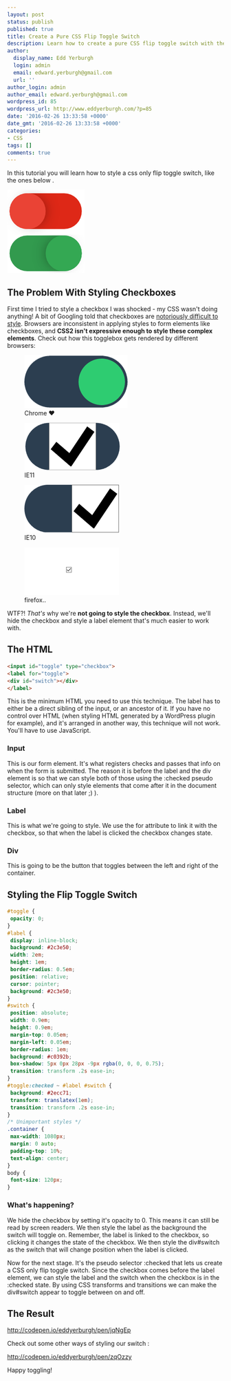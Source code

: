 ```yaml
---
layout: post
status: publish
published: true
title: Create a Pure CSS Flip Toggle Switch
description: Learn how to create a pure CSS flip toggle switch with the label trick. Just hide the input, and style the checkbox using the CSS3 :checked selector.
author:
  display_name: Edd Yerburgh
  login: admin
  email: edward.yerburgh@gmail.com
  url: ''
author_login: admin
author_email: edward.yerburgh@gmail.com
wordpress_id: 85
wordpress_url: http://www.eddyerburgh.com/?p=85
date: '2016-02-26 13:33:58 +0000'
date_gmt: '2016-02-26 13:33:58 +0000'
categories:
- CSS
tags: []
comments: true
---
```


In this tutorial you will learn how to style a css only flip toggle switch, like the ones below .

<img class="wp-image-87 size-full aligncenter" src="/assets/2016/02/toggle-buttons-min-1.png" alt="CSS Only Flip Toggle Switch" width="180" height="193" />

## The Problem With Styling Checkboxes

First time I tried to style a checkbox I was shocked - my CSS wasn't doing anything! A bit of Googling told that checkboxes are <a rel="noopener" href="http://stackoverflow.com/questions/4148499/how-to-style-checkbox-using-css">notoriously difficult to style</a>. Browsers are inconsistent in applying styles to form elements like checkboxes, and **CSS2 isn't expressive enough to style these complex elements**. Check out how this togglebox gets rendered by different browsers:

<figure><a rel="noopener" href="/assets/2016/02/toggleswitch-chrome-1.png" rel="attachment wp-att-102"><img class="wp-image-106 size-full" src="/assets/2016/02/toggleswitch-chrome-1.png" alt="Styled checkbox in chrome" width="240" height="123" /></a> <figcaption>Chrome ❤</figcaption></figure>
<figure><a rel="noopener" href="/assets/2016/02/toggleswitch-ie11.png" rel="attachment wp-att-105"><img class="wp-image-105 size-full" src="/assets/2016/02/toggleswitch-ie11.png" alt="Styled checkbox in ie11" width="222" height="110" /></a> <figcaption>IE11</figcaption></figure>
<figure><a rel="noopener" href="/assets/2016/02/toggleswitch-ie10.png" rel="attachment wp-att-104"><img class="size-full wp-image-104" src="/assets/2016/02/toggleswitch-ie10.png" alt="Styled checkbox in ie10" width="220" height="111" /></a> <figcaption>IE10</figcaption></figure>
<figure><a rel="noopener" href="/assets/2016/02/toggleswitch-firefox.png" rel="attachment wp-att-103"><img class="size-full wp-image-103" src="/assets/2016/02/toggleswitch-firefox.png" alt="Styled checkbox in firefox 43.04" width="220" height="111" /></a> <figcaption>firefox..</figcaption></figure>

WTF?! *That's* why we're **not going to style the checkbox**. Instead, we'll hide the checkbox and style a label element that's much easier to work with.

## The HTML

```html
<input id="toggle" type="checkbox">
<label for="toggle">
<div id="switch"></div>
</label>
```

This is the minimum HTML you need to use this technique. The label has to either be a direct sibling of the input, or an ancestor of it. If you have no control over HTML (when styling HTML generated by a WordPress plugin for example), and it's arranged in another way, this technique will not work. You'll have to use JavaScript.

### Input

This is our form element. It's what registers checks and passes that info on when the form is submitted. The reason it is before the label and the div element is so that we can style both of those using the :checked pseudo selector, which can only style elements that come after it in the document structure (more on that later ;) ).

### Label

This is what we're going to style. We use the for attribute to link it with the checkbox, so that when the label is clicked the checkbox changes state.

### Div

This is going to be the button that toggles between the left and right of the container.

## Styling the Flip Toggle Switch

```css
#toggle {
 opacity: 0;
}
#label {
 display: inline-block;
 background: #2c3e50;
 width: 2em;
 height: 1em;
 border-radius: 0.5em;
 position: relative;
 cursor: pointer;
 background: #2c3e50;
}
#switch {
 position: absolute;
 width: 0.9em;
 height: 0.9em;
 margin-top: 0.05em;
 margin-left: 0.05em;
 border-radius: 1em;
 background: #c0392b;
 box-shadow: 5px 0px 28px -9px rgba(0, 0, 0, 0.75);
 transition: transform .2s ease-in;
}
#toggle:checked ~ #label #switch {
 background: #2ecc71;
 transform: translatex(1em);
 transition: transform .2s ease-in;
}
/* Unimportant styles */
.container {
 max-width: 1080px;
 margin: 0 auto;
 padding-top: 10%;
 text-align: center;
}
body {
 font-size: 120px;
}
```

### What's happening?

We hide the checkbox by setting it's opacity to 0. This means it can still be read by screen readers. We then style the label as the background the switch will toggle on. Remember, the label is linked to the checkbox, so clicking it changes the state of the checkbox. We then style the div#switch as the switch that will change position when the label is clicked.

Now for the next stage. It's the pseudo selector :checked that lets us create a CSS only flip toggle switch. Since the checkbox comes before the label element, we can style the label and the switch when the checkbox is in the :checked state. By using CSS transforms and transitions we can make the div#switch appear to toggle between on and off.

## The Result

<a rel="noopener" href="http://codepen.io/eddyerburgh/pen/jqNgEp">http://codepen.io/eddyerburgh/pen/jqNgEp</a>

Check out some other ways of styling our switch :

<a rel="noopener" href="http://codepen.io/eddyerburgh/pen/zqOzzy">http://codepen.io/eddyerburgh/pen/zqOzzy</a>

Happy toggling!
